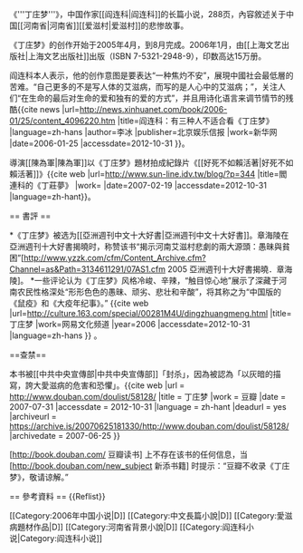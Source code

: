 《'''丁庄梦'''》，中国作家[[阎连科|阎连科]]的长篇小说，288页，內容敘述关于中国[[河南省|河南省]][[爱滋村|爱滋村]]的悲惨故事。

《丁庄梦》的创作开始于2005年4月，到8月完成。2006年1月，由[[上海文艺出版社|上海文艺出版社]]出版（ISBN 7-5321-2948-9），印数高达15万册。

阎连科本人表示，他的创作意图是要表达“一种焦灼不安”，展現中國社会最低層的苦难。“自己更多的不是写人体的艾滋病，而写的是人心中的艾滋病；”，关注人们“在生命的最后对生命的爱和独有的爱的方式”，并且用诗化语言来调节情节的残酷<ref>{{cite news
|url=http://news.xinhuanet.com/book/2006-01/25/content_4096220.htm 
|title=阎连科：有三种人不适合看《丁庄梦》
|language=zh-hans
|author=李冰
|publisher=北京娱乐信报
|work=新华网
|date=2006-01-25
|accessdate=2012-10-31
}}</ref>。

導演[[陳為軍|陳為軍]]以《丁庄梦》題材拍成紀錄片《[[好死不如賴活著|好死不如賴活著]]》<ref>{{cite web
|url=http://www.sun-line.idv.tw/blog/?p=344 
|title=閻連科的《丁莊夢》<!-- 文字裡堆疊的傷痛 -->
|work=
|date=2007-02-19
|accessdate=2012-10-31
|language=zh-hant}}</ref>。

== 書評 ==

*《丁庄梦》被选为[[亞洲週刊中文十大好書|亞洲週刊中文十大好書]]。章海陵在亞洲週刊十大好書揭曉时，称赞该书“揭示河南艾滋村悲劇的兩大源頭：愚昧與貧困”<ref>[http://www.yzzk.com/cfm/Content_Archive.cfm?Channel=as&Path=3134611291/07AS1.cfm 2005 亞洲週刊十大好書揭曉．章海陵]</ref>。
*一些评论认为《丁庄梦》风格冷峻、辛辣，“触目惊心地”展示了深藏于河南农民性格深处“形形色色的愚昧、顽劣、悲壮和辛酸”，将其称之为“中国版的《鼠疫》和《大疫年纪事》。” <ref>{{cite web
|url=http://culture.163.com/special/00281M4U/dingzhuangmeng.html 
|title=丁庄梦
|work=网易文化频道
|year=2006
|accessdate=2012-10-31
|language=zh-hans
}}</ref> 。
<!-- *[http://blog.roodo.com/kh0821/archives/2845499.html 魯迅]丁庄梦可算是超级惡梦.太多死人，棺材缺貨,人们就砍山上的樹，学校的黑板桌椅.死的人才十六七，有人就做仲介陰间婚姻.這样的超级惡梦，要做到何年何月才会醒呢.
*[http://www.youyin.com/yy006-02-101.html 热病]美梦，永远是太短.惡梦，永远是太長。 -->

==查禁==

本书被[[中共中央宣傳部|中共中央宣傳部]]「封杀」，因為被認為「以灰暗的描寫，誇大愛滋病的危害和恐懼」。<ref>{{cite web
 |url         = http://www.douban.com/doulist/58128/
 |title       = 丁庄梦
 |work        = 豆瓣
 |date        = 2007-07-31
 |accessdate  = 2012-10-31
 |language    = zh-hant
 |deadurl     = yes
 |archiveurl  = https://archive.is/20070625181330/http://www.douban.com/doulist/58128/
 |archivedate = 2007-06-25
}}</ref>

[http://book.douban.com/ 豆瓣读书] 上不存在该书的任何信息，当 [http://book.douban.com/new_subject 新添书籍] 时提示：“豆瓣不收录《丁庄梦》，敬请谅解。”

== 參考資料 ==
{{Reflist}}

[[Category:2006年中国小说|D]]
[[Category:中文長篇小說|D]]
[[Category:愛滋病題材作品|D]]
[[Category:河南省背景小說|D]]
[[Category:阎连科小说|Category:阎连科小说]]